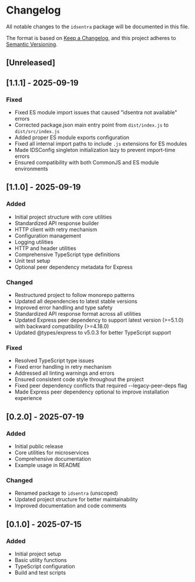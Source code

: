 # Changelog

All notable changes to the `idsentra` package will be documented in this file.

The format is based on [Keep a Changelog](https://keepachangelog.com/en/1.0.0/),
and this project adheres to [Semantic Versioning](https://semver.org/spec/v2.0.0.html).

## [Unreleased]

## [1.1.1] - 2025-09-19

### Fixed
- Fixed ES module import issues that caused "idsentra not available" errors
- Corrected package.json main entry point from `dist/index.js` to `dist/src/index.js`
- Added proper ES module exports configuration
- Fixed all internal import paths to include `.js` extensions for ES modules
- Made IDSConfig singleton initialization lazy to prevent import-time errors
- Ensured compatibility with both CommonJS and ES module environments

## [1.1.0] - 2025-09-19

### Added
- Initial project structure with core utilities
- Standardized API response builder
- HTTP client with retry mechanism
- Configuration management
- Logging utilities
- HTTP and header utilities
- Comprehensive TypeScript type definitions
- Unit test setup
- Optional peer dependency metadata for Express

### Changed
- Restructured project to follow monorepo patterns
- Updated all dependencies to latest stable versions
- Improved error handling and type safety
- Standardized API response format across all utilities
- Updated Express peer dependency to support latest version (>=5.1.0) with backward compatibility (>=4.18.0)
- Updated @types/express to v5.0.3 for better TypeScript support

### Fixed
- Resolved TypeScript type issues
- Fixed error handling in retry mechanism
- Addressed all linting warnings and errors
- Ensured consistent code style throughout the project
- Fixed peer dependency conflicts that required --legacy-peer-deps flag
- Made Express peer dependency optional to improve installation experience

## [0.2.0] - 2025-07-19

### Added
- Initial public release
- Core utilities for microservices
- Comprehensive documentation
- Example usage in README

### Changed
- Renamed package to `idsentra` (unscoped)
- Updated project structure for better maintainability
- Improved documentation and code comments

## [0.1.0] - 2025-07-15

### Added
- Initial project setup
- Basic utility functions
- TypeScript configuration
- Build and test scripts
